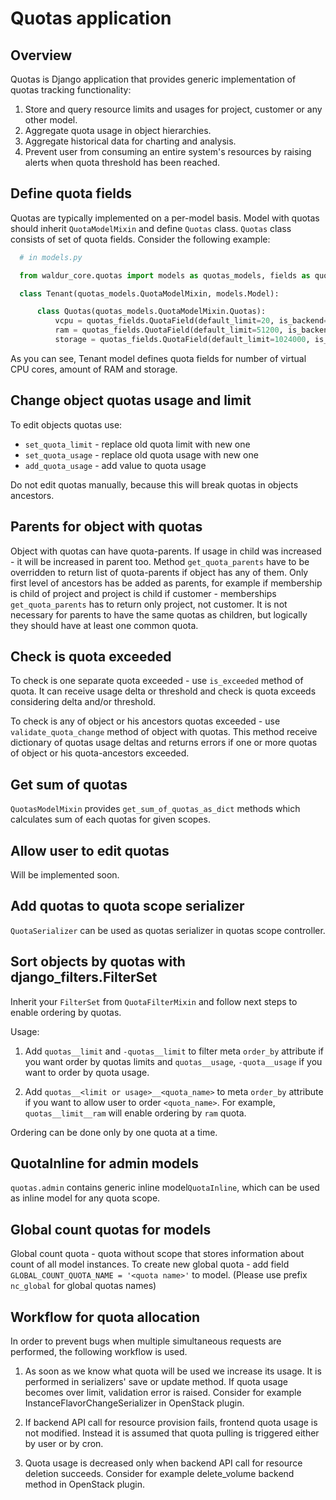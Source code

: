 # Quotas application

## Overview

Quotas is Django application that provides generic implementation of quotas tracking functionality:

1. Store and query resource limits and usages for project, customer or any other model.
2. Aggregate quota usage in object hierarchies.
3. Aggregate historical data for charting and analysis.
4. Prevent user from consuming an entire system's resources by
  raising alerts when quota threshold has been reached.

## Define quota fields

Quotas are typically implemented on a per-model basis.
Model with quotas should inherit ``QuotaModelMixin`` and define ``Quotas`` class.
```Quotas``` class consists of set of quota fields. Consider the following example:

```python
  # in models.py

  from waldur_core.quotas import models as quotas_models, fields as quotas_fields

  class Tenant(quotas_models.QuotaModelMixin, models.Model):

      class Quotas(quotas_models.QuotaModelMixin.Quotas):
          vcpu = quotas_fields.QuotaField(default_limit=20, is_backend=True)
          ram = quotas_fields.QuotaField(default_limit=51200, is_backend=True)
          storage = quotas_fields.QuotaField(default_limit=1024000, is_backend=True)
```

As you can see, Tenant model defines quota fields for number of virtual CPU cores, amount of RAM and storage.

## Change object quotas usage and limit

To edit objects quotas use:

* ``set_quota_limit`` - replace old quota limit with new one
* ``set_quota_usage`` - replace old quota usage with new one
* ``add_quota_usage`` - add value to quota usage

Do not edit quotas manually, because this will break quotas in objects ancestors.

## Parents for object with quotas

Object with quotas can have quota-parents. If usage in child was increased - it will be increased in parent too.
Method ``get_quota_parents`` have to be overridden to return list of quota-parents if object has any of them.
Only first level of ancestors has be added as parents, for example if membership is child of project and project
is child if customer - memberships ``get_quota_parents`` has to return only project, not customer.
It is not necessary for parents to have the same quotas as children, but logically they should have at least one
common quota.

## Check is quota exceeded

To check is one separate quota exceeded - use ``is_exceeded`` method of quota. It can receive usage delta or
threshold and check is quota exceeds considering delta and/or threshold.

To check is any of object or his ancestors quotas exceeded - use ``validate_quota_change`` method of object with quotas.
This method receive dictionary of quotas usage deltas and returns errors if one or more quotas of object or his
quota-ancestors exceeded.

## Get sum of quotas

``QuotasModelMixin`` provides ``get_sum_of_quotas_as_dict`` methods which calculates sum of each quotas for given
scopes.

## Allow user to edit quotas

Will be implemented soon.

## Add quotas to quota scope serializer

``QuotaSerializer`` can be used as quotas serializer in quotas scope controller.

## Sort objects by quotas with django_filters.FilterSet

Inherit your ``FilterSet`` from ``QuotaFilterMixin`` and follow next steps to enable ordering by quotas.

Usage:

  1. Add ``quotas__limit`` and ``-quotas__limit`` to filter meta ``order_by`` attribute if you want order by quotas
    limits and ``quotas__usage``, ``-quota__usage`` if you want to order by quota usage.

  2. Add `quotas__<limit or usage>__<quota_name>` to meta `order_by` attribute if you want to allow user to order `<quota_name>`. For example, `quotas__limit__ram` will enable ordering by `ram` quota.

Ordering can be done only by one quota at a time.

## QuotaInline for admin models

``quotas.admin`` contains generic inline model``QuotaInline``, which can be used as inline model for any quota
scope.

## Global count quotas for models

Global count quota - quota without scope that stores information about count of all model instances.
To create new global quota - add field `GLOBAL_COUNT_QUOTA_NAME = '<quota name>'` to model.
(Please use prefix `nc_global` for global quotas names)

## Workflow for quota allocation

In order to prevent bugs when multiple simultaneous requests are performed, the following workflow is used.

1) As soon as we know what quota will be used we increase its usage.
  It is performed in serializers' save or update method.
  If quota usage becomes over limit, validation error is raised.
  Consider for example InstanceFlavorChangeSerializer in OpenStack plugin.

2) If backend API call for resource provision fails, frontend quota usage is not modified.
  Instead it is assumed that quota pulling is triggered either by user or by cron.

3) Quota usage is decreased only when backend API call for resource deletion succeeds.
  Consider for example delete_volume backend method in OpenStack plugin.
